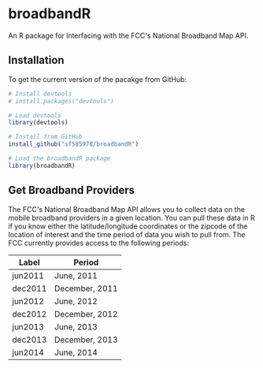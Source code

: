 # broadbandR
An R package for interfacing with the FCC's National Broadband Map API.

## Installation
To get the current version of the pacakge from GitHub:
```r
# Install devtools
# install.packages("devtools")

# Load devtools
library(devtools)

# Install from GitHub
install_github("sf585978/broadbandR")

# Load the broadbandR package
library(broadbandR)
```

## Get Broadband Providers
The FCC's National Broadband Map API allows you to collect data on the mobile broadband providers in a given location. You can pull these data in R if you know either the latitude/longitude coordinates or the zipcode of the location of interest and the time period of data you wish to pull from. The FCC currently provides access to the following periods:

| Label  | Period |
| ------------- | ------------- |
| jun2011  | June, 2011  |
| dec2011  | December, 2011  |
| jun2012  | June, 2012  |
| dec2012  | December, 2012  |
| jun2013  | June, 2013  |
| dec2013  | December, 2013  |
| jun2014  | June, 2014  |
